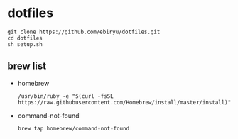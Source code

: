 # dotfiles

```
git clone https://github.com/ebiryu/dotfiles.git
cd dotfiles
sh setup.sh
```

## brew list

- homebrew
  ```
  /usr/bin/ruby -e "$(curl -fsSL https://raw.githubusercontent.com/Homebrew/install/master/install)"
  ```

- command-not-found
  ```
  brew tap homebrew/command-not-found
  ```
